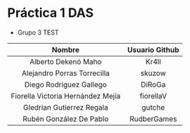 # Práctica 1 DAS

- Grupo 3 TEST

|            **Nombre**             | **Usuario Github** |
|:---------------------------------:|:------------------:|
|        Alberto Dekenó Maho        |       Kr4ll        |
|    Alejandro Porras Torrecilla    |       skuzow       |
|      Diego Rodriguez Gallego      |       DiRoGa       |
| Fiorella Victoria Hernández Mejía |     fiorellaV      |
|     Gledrian Gutierrez Regala     |       gutche       |
|      Rubén González De Pablo      |    RudberGames     |
